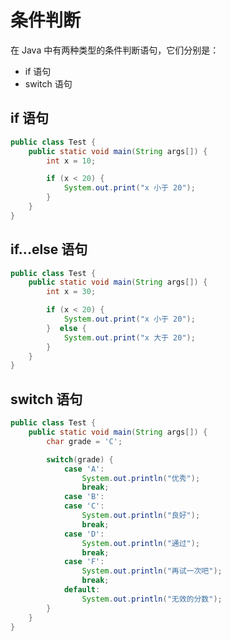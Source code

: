 # 条件判断

在 Java 中有两种类型的条件判断语句，它们分别是：

- if 语句
- switch 语句

## if 语句

<div class="run"></div>

```java
public class Test {
    public static void main(String args[]) {
        int x = 10;

        if (x < 20) {
            System.out.print("x 小于 20");
        }
    }
}
```

## if...else 语句

<div class="run"></div>

```java
public class Test {
    public static void main(String args[]) {
        int x = 30;

        if (x < 20) {
            System.out.print("x 小于 20");
        }  else {
            System.out.print("x 大于 20");
        }
    }
}
```

## switch 语句

<div class="run"></div>

```java
public class Test {
    public static void main(String args[]) {
        char grade = 'C';

        switch(grade) {
            case 'A':
                System.out.println("优秀");
                break;
            case 'B':
            case 'C':
                System.out.println("良好");
                break;
            case 'D':
                System.out.println("通过");
                break;
            case 'F':
                System.out.println("再试一次吧");
                break;
            default:
                System.out.println("无效的分数");
        }
    }
}

```
